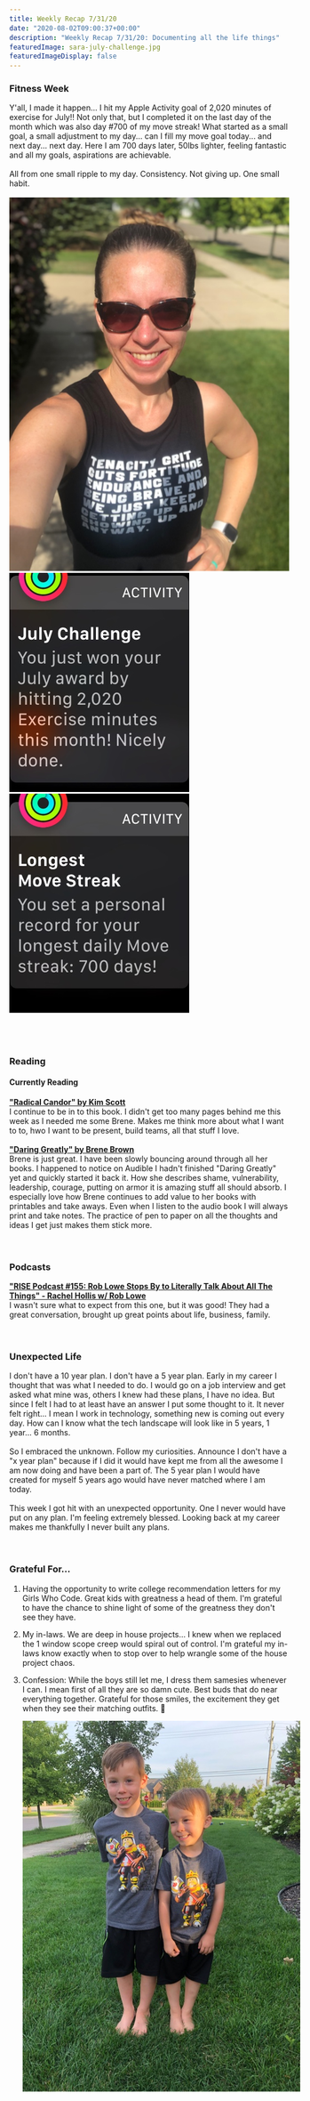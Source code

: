 ```yaml
---
title: Weekly Recap 7/31/20
date: "2020-08-02T09:00:37+00:00"
description: "Weekly Recap 7/31/20: Documenting all the life things"
featuredImage: sara-july-challenge.jpg
featuredImageDisplay: false
---
```


### Fitness Week

<div class="split">
<div>
Y'all, I made it happen... I hit my Apple Activity goal of 2,020 minutes of exercise for July!! Not only that, but I completed it on the last day of the month which was also day #700 of my move streak! What started as a small goal, a small adjustment to my day... can I fill my move goal today... and next day... next day. Here I am 700 days later, 50lbs lighter, feeling fantastic and all my goals, aspirations are achievable.
<br/><br/>All from one small ripple to my day. Consistency. Not giving up. One small habit.
<br/><br/>
<div id="photos">
  <img src='./sara-july-challenge.jpg' alt='Sara - July 2020 challenge complete'/>
  <img src='./july-challenge.jpg' alt='July 2020 challenge complete' />
  <img src='./day-700.jpg' alt='Day 700 of activity' />
</div>
<br/>
<br/>
<br/>

### Reading

#### Currently Reading

<a href="https://www.radicalcandor.com/" target="_blank" rel="noopener">**"Radical Candor" by Kim Scott**</a><br/>I continue to be in to this book. I didn't get too many pages behind me this week as I needed me some Brene. Makes me think more about what I want to to, hwo I want to be present, build teams, all that stuff I love.
<br /><br />
<a href="https://www.amazon.com/Daring-Greatly-Courage-Vulnerable-Transforms/dp/1592408419" target="_blank" rel="noopener">**"Daring Greatly" by Brene Brown**</a><br/>Brene is just great. I have been slowly bouncing around through all her books. I happened to notice on Audible I hadn't finished "Daring Greatly" yet and quickly started it back it. How she describes shame, vulnerability, leadership, courage, putting on armor it is amazing stuff all should absorb. I especially love how Brene continues to add value to her books with printables and take aways. Even when I listen to the audio book I will always print and take notes. The practice of pen to paper on all the thoughts and ideas I get just makes them stick more.
<br />
<br />
<br />

### Podcasts

<a href="https://www.youtube.com/watch?v=Pbxm3HYnOYo" target="_blank" rel="noopener">**"RISE Podcast #155: Rob Lowe Stops By to Literally Talk About All The Things" - Rachel Hollis w/ Rob Lowe**</a><br/>I wasn't sure what to expect from this one, but it was good! They had a great conversation, brought up great points about life, business, family.
<br />
<br />
<br />

### Unexpected Life

I don't have a 10 year plan. I don't have a 5 year plan. Early in my career I thought that was what I needed to do. I would go on a job interview and get asked what mine was, others I knew had these plans, I have no idea. But since I felt I had to at least have an answer I put some thought to it. It never felt right... I mean I work in technology, something new is coming out every day. How can I know what the tech landscape will look like in 5 years, 1 year... 6 months.
<br />
<br />
So I embraced the unknown. Follow my curiosities. Announce I don't have a "x year plan" because if I did it would have kept me from all the awesome I am now doing and have been a part of. The 5 year plan I would have created for myself 5 years ago would have never matched where I am today.  
<br />
This week I got hit with an unexpected opportunity. One I never would have put on any plan. I'm feeling extremely blessed. Looking back at my career makes me thankfully I never built any plans.
<br />
<br />
<br />

### Grateful For...

1. Having the opportunity to write college recommendation letters for my Girls Who Code. Great kids with greatness a head of them. I'm grateful to have the chance to shine light of some of the greatness they don't see they have.

2. My in-laws. We are deep in house projects... I knew when we replaced the 1 window scope creep would spiral out of control. I'm grateful my in-laws know exactly when to stop over to help wrangle some of the house project chaos.

3. Confession: While the boys still let me, I dress them samesies whenever I can. I mean first of all they are so damn cute. Best buds that do near everything together. Grateful for those smiles, the excitement they get when they see their matching outfits. 🥰
   <div style="width: 40rem; margin: auto"><img src='./boys-twinning.jpg' alt='Samesies'/></div>
   <br />
   <br />
   <br />
